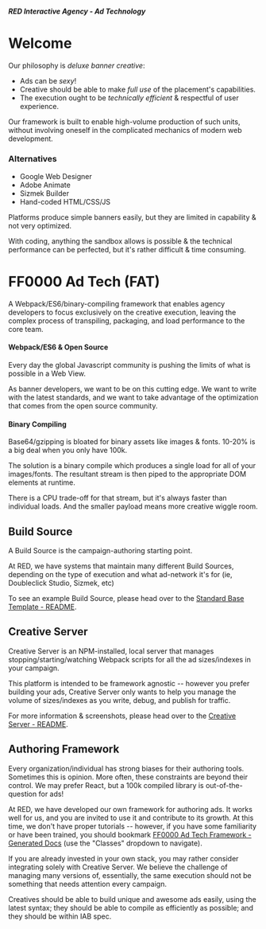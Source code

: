 ##### RED Interactive Agency - Ad Technology

# Welcome

Our philosophy is *deluxe banner creative*: 
  * Ads can be *sexy*!
  * Creative should be able to make *full use* of the placement's capabilities.
  * The execution ought to be *technically efficient* & respectful of user experience.

Our framework is built to enable high-volume production of such units, without involving oneself in the complicated mechanics of modern web development.

### Alternatives
  * Google Web Designer
  * Adobe Animate
  * Sizmek Builder
  * Hand-coded HTML/CSS/JS

Platforms produce simple banners easily, but they are limited in capability & not very optimized. 

With coding, anything the sandbox allows is possible & the technical performance can be perfected, but it's rather difficult & time consuming.

# FF0000 Ad Tech (FAT)

A Webpack/ES6/binary-compiling framework that enables agency developers to focus exclusively on the creative execution, leaving the complex process of transpiling, packaging, and load performance to the core team.

#### Webpack/ES6 & Open Source

Every day the global Javascript community is pushing the limits of what is possible in a Web View. 

As banner developers, we want to be on this cutting edge. We want to write with the latest standards, and we want to take advantage of the optimization that comes from the open source community.

#### Binary Compiling

Base64/gzipping is bloated for binary assets like images & fonts. 10-20% is a big deal when you only have 100k.

The solution is a binary compile which produces a single load for all of your images/fonts. The resultant stream is then piped to the appropriate DOM elements at runtime. 

There is a CPU trade-off for that stream, but it's always faster than individual loads. And the smaller payload means more creative wiggle room.

## Build Source

A Build Source is the campaign-authoring starting point. 

At RED, we have systems that maintain many different Build Sources, depending on the type of execution and what ad-network it's for (ie, Doubleclick Studio, Sizmek, etc) 

To see an example Build Source, please head over to the [Standard Base Template - README](https://github.com/ff0000-ad-tech/tmpl-standard-base/blob/master/README.md).

## Creative Server

Creative Server is an NPM-installed, local server that manages stopping/starting/watching Webpack scripts for all the ad sizes/indexes in your campaign.

This platform is intended to be framework agnostic -- however you prefer building your ads, Creative Server only wants to help you manage the volume of sizes/indexes as you write, debug, and publish for traffic.

For more information & screenshots, please head over to the [Creative Server - README](https://github.com/ff0000-ad-tech/wp-creative-server/blob/master/README.md).

## Authoring Framework

Every organization/individual has strong biases for their authoring tools. Sometimes this is opinion. More often, these constraints are beyond their control. We may prefer React, but a 100k compiled library is out-of-the-question for ads!

At RED, we have developed our own framework for authoring ads. It works well for us, and you are invited to use it and contribute to its growth. At this time, we don't have proper tutorials -- however, if you have some familiarity or have been trained, you should bookmark [FF0000 Ad Tech Framework - Generated Docs](https://ff0000-ad-tech.github.io/ad-docs/) (use the "Classes" dropdown to navigate). 

If you are already invested in your own stack, you may rather consider integrating solely with Creative Server. We believe the challenge of managing many versions of, essentially, the same execution should not be something that needs attention every campaign. 

Creatives should be able to build unique and awesome ads easily, using the latest syntax; they should be able to compile as efficiently as possible; and they should be within IAB spec.
